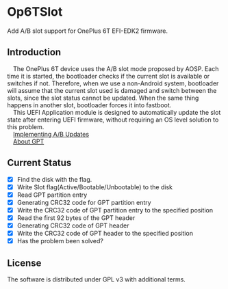# Op6TSlot
Add A/B slot support for OnePlus 6T EFI-EDK2 firmware.

## Introduction
&ensp;&ensp;The OnePlus 6T device uses the A/B slot mode proposed by AOSP. Each time it is started, the bootloader checks if the current slot is available or switches if not.
Therefore, when we use a non-Android system, bootloader will assume that the current slot used is damaged and switch between the slots, since the slot status cannot be updated.
When the same thing happens in another slot, bootloader forces it into fastboot.  
&ensp;&ensp;This UEFI Application module is designed to automatically update the slot state after entering UEFI firmware, without requiring an OS level solution to this problem.  
&ensp;&ensp;[Implementing A/B Updates](https://source.android.com/devices/tech/ota/ab/ab_implement)  
&ensp;&ensp;[About GPT](https://uefi.org/sites/default/files/resources/UEFI_Spec_2_9_2021_03_18.pdf)  
  
## Current Status
- [x] Find the disk with the flag.
- [x] Write Slot flag(Active/Bootable/Unbootable) to the disk
- [x] Read GPT partition entry
- [x] Generating CRC32 code for GPT partition entry
- [x] Write the CRC32 code of GPT partition entry to the specified position
- [x] Read the first 92 bytes of the GPT header
- [x] Generating CRC32 code of GPT header
- [x] Write the CRC32 code of GPT header to the specified position
- [x] Has the problem been solved?

## License
The software is distributed under GPL v3 with additional terms.
